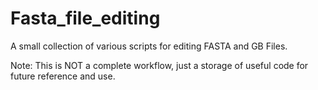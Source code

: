 # Fasta_file_editing
A small collection of various scripts for editing FASTA and GB Files.

Note: This is NOT a complete workflow, just a storage of useful code for future reference and use.
